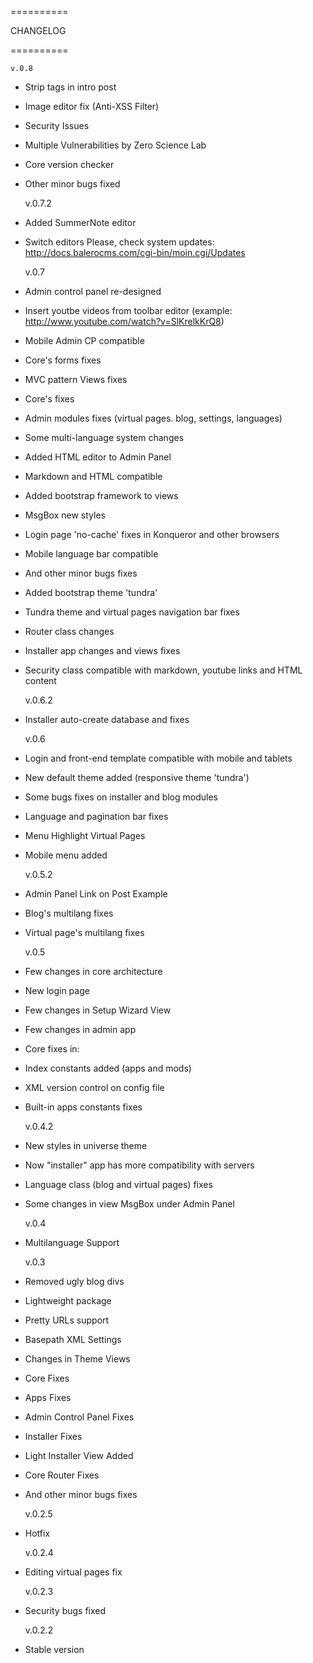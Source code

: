 ==========

CHANGELOG

==========

    v.0.8
  * Strip tags in intro post
  * Image editor fix (Anti-XSS Filter)
  * Security Issues
  * Multiple Vulnerabilities by Zero Science Lab
  * Core version checker
  * Other minor bugs fixed

    v.0.7.2
  * Added SummerNote editor
  * Switch editors
    Please, check system updates: http://docs.balerocms.com/cgi-bin/moin.cgi/Updates

    v.0.7
  * Admin control panel re-designed
  * Insert youtbe videos from toolbar editor (example: http://www.youtube.com/watch?v=SlKrelkKrQ8)
  * Mobile Admin CP compatible
  * Core's forms fixes
  * MVC pattern Views fixes
  * Core's fixes
  * Admin modules fixes (virtual pages. blog, settings, languages)
  * Some multi-language system changes
  * Added HTML editor to Admin Panel
  * Markdown and HTML compatible
  * Added bootstrap framework to views
  * MsgBox new styles
  * Login page 'no-cache' fixes in Konqueror and other browsers
  * Mobile language bar compatible
  * And other minor bugs fixes
  * Added bootstrap theme 'tundra'
  * Tundra theme and virtual pages navigation bar fixes
  * Router class changes
  * Installer app changes and views fixes
  * Security class compatible with markdown, youtube links and HTML content

    v.0.6.2
  * Installer auto-create database and fixes

    v.0.6
  * Login and front-end template compatible with mobile and tablets
  * New default theme added (responsive theme 'tundra')
  * Some bugs fixes on installer and blog modules
  * Language and pagination bar fixes
  * Menu Highlight Virtual Pages
  * Mobile menu added

    v.0.5.2
  * Admin Panel Link on Post Example
  * Blog's multilang fixes
  * Virtual page's multilang fixes

    v.0.5
  * Few changes in core architecture
  * New login page
  * Few changes in Setup Wizard View
  * Few changes in admin app
  * Core fixes in:
  * Index constants added (apps and mods)
  * XML version control on config file
  * Built-in apps constants fixes

    v.0.4.2
  * New styles in universe theme
  * Now "installer" app has more compatibility with servers
  * Language class (blog and virtual pages) fixes
  * Some changes in view MsgBox under Admin Panel

    v.0.4
  * Multilanguage Support

    v.0.3
  * Removed ugly blog divs
  * Lightweight package
  * Pretty URLs support
  * Basepath XML Settings
  * Changes in Theme Views
  * Core Fixes
  * Apps Fixes
  * Admin Control Panel Fixes
  * Installer Fixes
  * Light Installer View Added
  * Core Router Fixes
  * And other minor bugs fixes

    v.0.2.5
  * Hotfix

    v.0.2.4
  * Editing virtual pages fix

    v.0.2.3
  * Security bugs fixed

    v.0.2.2
  * Stable version
